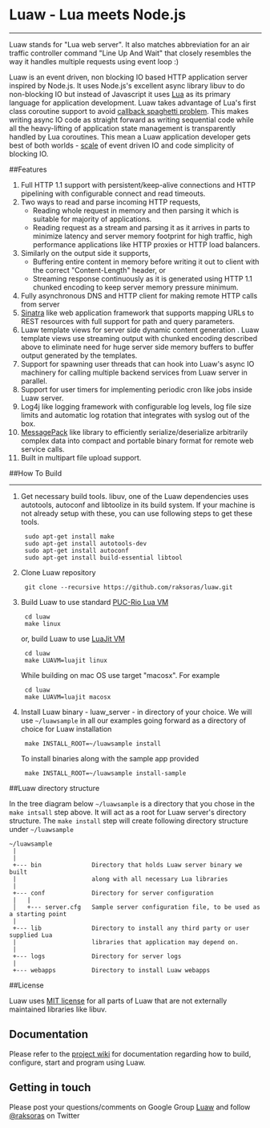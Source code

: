 Luaw - Lua meets Node.js
========================
***

Luaw stands for "Lua web server". It also matches abbreviation for an air traffic controller command "Line Up And Wait" that closely resembles the way it handles multiple requests using event loop :)

Luaw is an event driven, non blocking IO based HTTP application server inspired by Node.js. It uses Node.js's excellent async library libuv to do non-blocking IO but instead of Javascript it uses [Lua](http://www.lua.org/) as its primary language for application development. Luaw takes advantage of Lua's first class coroutine support to avoid [callback spaghetti problem](http://callbackhell.com/). This makes writing async IO code as straight forward as writing sequential code while all the heavy-lifting of application state management is transparently handled by Lua coroutines. This mean a Luaw application developer gets best of both worlds - [scale](http://www.kegel.com/c10k.html) of event driven IO and code simplicity of blocking IO.


##Features

1. Full HTTP 1.1 support with persistent/keep-alive connections and HTTP pipelining with configurable connect and read timeouts.
2. Two ways to read and parse incoming HTTP requests,
    - Reading whole request in memory and then parsing it which is suitable for majority of applications.
    - Reading request as a stream and parsing it as it arrives in parts to minimize latency and server memory footprint for high traffic, high performance applications like HTTP proxies or HTTP load balancers.
3. Similarly on the output side it supports,
    - Buffering entire content in memory before writing it out to client with the correct "Content-Length" header, or
    - Streaming response continuously as it is generated using HTTP 1.1 chunked encoding to keep server memory pressure minimum.
4. Fully asynchronous DNS and HTTP client for making remote HTTP calls from server
5. [Sinatra](http://www.sinatrarb.com/) like web application framework that supports mapping URLs to REST resources with full support for path and query parameters.
6. Luaw template views for server side dynamic content generation . Luaw template views use streaming output with chunked encoding described above to eliminate need for huge server side memory buffers to buffer output generated by the templates.
7. Support for spawning user threads that can hook into Luaw's async IO machinery for calling multiple backend services from Luaw server in parallel.
8. Support for user timers for implementing periodic cron like jobs inside Luaw server.
9. Log4j like logging framework with configurable log levels, log file size limits and automatic log rotation that integrates with syslog out of the box.
10. [MessagePack](http://msgpack.org/) like library to efficiently serialize/deserialize arbitrarily complex data into compact and portable binary format for remote web service calls.
11. Built in multipart file upload support.


##How To Build
***
1. Get necessary build tools. libuv, one of the Luaw dependencies uses autotools, autoconf and libtoolize in its build system. If your machine is not already setup with these, you can use following steps to get these tools. 

        sudo apt-get install make
        sudo apt-get install autotools-dev
        sudo apt-get install autoconf
        sudo apt-get install build-essential libtool
        

2. Clone Luaw repository

        git clone --recursive https://github.com/raksoras/luaw.git
        
3. Build Luaw to use standard [PUC-Rio Lua VM](http://www.lua.org/)

        cd luaw
        make linux
        
    or, build Luaw to use [LuaJit VM](http://luajit.org/)

        cd luaw
        make LUAVM=luajit linux
        
    While building on mac OS use target "macosx". For example

        cd luaw
        make LUAVM=luajit macosx
        
4. Install Luaw binary - luaw_server - in directory of your choice. We will use `~/luawsample` in all our examples going forward as a directory of choice for Luaw installation

        make INSTALL_ROOT=~/luawsample install
        
    To install binaries along with the sample app provided

        make INSTALL_ROOT=~/luawsample install-sample
        
    

##Luaw directory structure

In the tree diagram below `~/luawsample` is a directory that you chose in the `make intsall` step above. It will act as a root for Luaw server's directory structure. The `make install` step will create following directory structure under `~/luawsample`

```
~/luawsample
 |
 |
 +--- bin              Directory that holds Luaw server binary we built
 |                     along with all necessary Lua libraries
 |
 +--- conf             Directory for server configuration
 |   |
 │   +--- server.cfg   Sample server configuration file, to be used as a starting point
 |
 +--- lib              Directory to install any third party or user supplied Lua
 |                     libraries that application may depend on.
 |
 +--- logs             Directory for server logs
 |
 +--- webapps          Directory to install Luaw webapps
```

##License

Luaw uses [MIT license](http://opensource.org/licenses/mit-license.html) for all parts of Luaw that are not externally
maintained libraries like libuv.

## Documentation

Please refer to the [project wiki](https://github.com/raksoras/luaw/wiki) for documentation regarding how to build, configure, start and program using Luaw.

## Getting in touch

Please post your questions/comments on Google Group [Luaw](https://groups.google.com/forum/#!forum/luaw) and follow [@raksoras](https://twitter.com/raksoras) on Twitter
